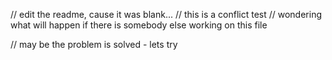 // edit the readme, cause it was blank...
// this is a conflict test 
// wondering what will happen if there is somebody else working on this file
 
// may be the problem is solved - lets try